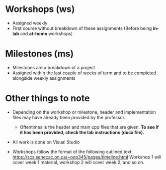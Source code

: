 # Workshops (ws)
* Assigned weekly
* First course without breakdown of these assignments (Before being **in-lab** and **at-home** workshops)


# Milestones (ms)
* Milestones are a breakdown of a project 
* Assigned within the last couple of weeks of term and to be completed alongside weekly assignments


# Other things to note
* Depending on the workshop or milestone, header and implementation files may have already been provided by the professor.  
  * Oftentimes is the header and main cpp files that are given. **To see if it has been provided, check the lab instructions (docx file).**

* All work is done on Visual Studio

* Workshops follow the format of the following outlined text: https://scs.senecac.on.ca/~oop345/pages/timeline.html
  Workshop 1 will cover week 1 material, workshop 2 will cover week 2, and so on.
